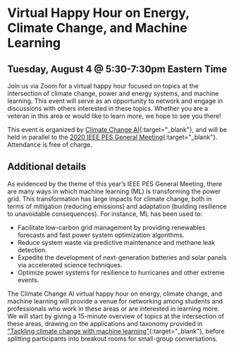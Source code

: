 # Virtual Happy Hour on Energy, Climate Change, and Machine Learning

## Tuesday, August 4 @ 5:30-7:30pm Eastern Time

Join us via Zoom for a virtual happy hour focused on topics at the intersection of climate change, power and energy systems, and machine learning. This event will serve as an opportunity to network and engage in discussions with others interested in these topics. Whether you are a veteran in this area or would like to learn more, we hope to see you there! 

This event is organized by [Climate Change AI](https://www.climatechange.ai/){:target="_blank"}, and will be held in parallel to the [2020 IEEE PES General Meeting](https://pes-gm.org/2020/){:target="_blank"}. Attendance is free of charge.

## Additional details

As evidenced by the theme of this year’s IEEE PES General Meeting, there are many ways in which machine learning (ML) is transforming the power grid. This transformation has large impacts for climate change, both in terms of mitigation (reducing emissions) and adaptation (building resilience to unavoidable consequences). For instance, ML has been used to:
- Facilitate low-carbon grid management by providing renewables forecasts and fast power system optimization algorithms.
- Reduce system waste via predictive maintenance and methane leak detection.
- Expedite the development of next-generation batteries and solar panels via accelerated science techniques.
- Optimize power systems for resilience to hurricanes and other extreme events.

The Climate Change AI virtual happy hour on energy, climate change, and machine learning will provide a venue for networking among students and professionals who work in these areas or are interested in learning more.  We will start by giving a 15-minute overview of topics at the intersection of these areas, drawing on the applications and taxonomy provided in ["Tackling climate change with machine learning"](https://arxiv.org/pdf/1906.05433.pdf){:target="_blank"}, before splitting participants into breakout rooms for small-group conversations.
